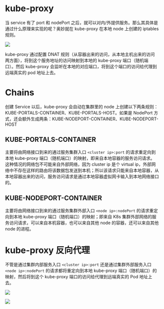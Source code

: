# kube-proxy

当 service 有了 port 和 nodePort 之后，就可以对内/外提供服务。那么其具体是通过什么原理来实现的呢？奥妙就在 kube-proxy 在本地 node 上创建的 iptables 规则。

![](https://i.postimg.cc/QtpTC39C/image.png)

kube-proxy 通过配置 DNAT 规则（从容器出来的访问，从本地主机出来的访问两方面），将到这个服务地址的访问映射到本地的 kube-proxy 端口（随机端口）。然后 kube-proxy 会监听在本地的对应端口，将到这个端口的访问给代理到远端真实的 pod 地址上去。

# Chains

创建 Service 以后，kube-proxy 会自动在集群里的 node 上创建以下两条规则：KUBE-PORTALS-CONTAINER、KUBE-PORTALS-HOST。如果是 NodePort 方式，还会额外生成两条：KUBE-NODEPORT-CONTAINER、KUBE-NODEPORT-HOST

## KUBE-PORTALS-CONTAINER

主要将由网络接口到来的通过服务集群入口 `<cluster ip>:port` 的请求重定向到本地 kube-proxy 端口（随机端口）的映射，即来自本地容器的服务访问请求。这种情况的网络包不可能来自外部网络，因为 cluster ip 是个 virtual ip，外部网络中不存在这样的路由将该数据包发送到本机；所以该请求只能来自本地容器，从本地容器出来的访问，服务访问请求是通过本地容器虚拟网卡输入到本地网络接口的。

## KUBE-NODEPORT-CONTAINER

主要将由网络接口到来的通过服务集群外部入口 `<node ip>:nodePort` 的请求重定向到本地 kube-proxy 端口（随机端口）的映射；即来自 K8s 集群外部网络的服务访问请求，可以来自本机容器，也可以来自其他 node 的容器，还可以来自其他 node 的进程。

# kube-proxy 反向代理

不管是通过集群内部服务入口 `<cluster ip>:port` 还是通过集群外部服务入口 `<node ip>:nodePort` 的请求都将重定向到本地 kube-proxy 端口（随机端口）的映射，然后将到这个 kube-proxy 端口的访问给代理到远端真实的 Pod 地址上去。

![](https://i.postimg.cc/y8mx0P6p/image.png)

![](https://i.postimg.cc/mrTDjHtL/image.png)
